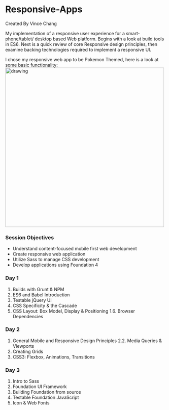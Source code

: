 # Responsive-Apps
Created By Vince Chang <br/>

My implementation of a responsive user experience for a smart-phone/tablet/
desktop based Web platform. Begins with a look at build tools in ES6. Next is a
quick review of core Responsive design principles, then examine backing
technologies required to implement a responsive UI.

I chose my responsive web app to be Pokemon Themed, here is a look at some basic
functionality: <br/>
<img src="https://media.giphy.com/media/3dbKlmJb2TfDe5CO0U/giphy.gif" alt="drawing" width="500px" height="500px"/>




### Session Objectives
- Understand content-focused mobile first web development
- Create responsive web application
- Utilize Sass to manage CSS development
- Develop applications using Foundation 4


### Day 1
  1. Builds with Grunt & NPM
  2. ES6 and Babel Introduction
  3. Testable jQuery UI
  4. CSS Specificity & the Cascade
  5. CSS Layout: Box Model, Display & Positioning 1.6. Browser Dependencies


### Day 2
  1. General Mobile and Responsive Design Principles 2.2. Media Queries &
  Viewports
  2. Creating Grids
  3. CSS3: Flexbox, Animations, Transitions


### Day 3
  1. Intro to Sass
  2. Foundation UI Framework
  3. Building Foundation from source
  4. Testable Foundation JavaScript
  5. Icon & Web Fonts